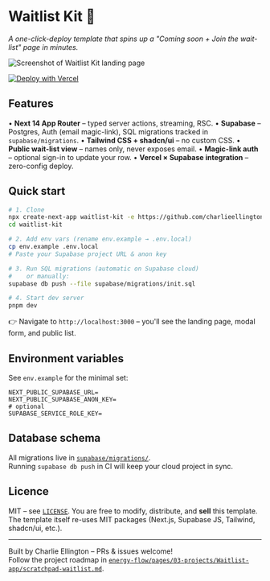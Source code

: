 # Waitlist Kit 🚀

*A one-click-deploy template that spins up a "Coming soon + Join the wait-list" page in minutes.*

![Screenshot of Waitlist Kit landing page](./public/og-waitlist-kit.png)

[![Deploy with Vercel](https://vercel.com/button)](https://vercel.com/new/clone?repository-url=https://github.com/charlieellington/waitlist-kit)

## Features

• **Next 14 App Router** – typed server actions, streaming, RSC.
• **Supabase** – Postgres, Auth (email magic-link), SQL migrations tracked in `supabase/migrations`.
• **Tailwind CSS + shadcn/ui** – no custom CSS.
• **Public wait-list view** – names only, never exposes email.
• **Magic-link auth** – optional sign-in to update your row.
• **Vercel × Supabase integration** – zero-config deploy.

## Quick start

```bash
# 1. Clone
npx create-next-app waitlist-kit -e https://github.com/charlieellington/waitlist-kit
cd waitlist-kit

# 2. Add env vars (rename env.example → .env.local)
cp env.example .env.local
# Paste your Supabase project URL & anon key

# 3. Run SQL migrations (automatic on Supabase cloud)
#    or manually:
supabase db push --file supabase/migrations/init.sql

# 4. Start dev server
pnpm dev
```

👉  Navigate to `http://localhost:3000` – you'll see the landing page, modal form, and public list.  

## Environment variables
See `env.example` for the minimal set:

```
NEXT_PUBLIC_SUPABASE_URL=
NEXT_PUBLIC_SUPABASE_ANON_KEY=
# optional
SUPABASE_SERVICE_ROLE_KEY=
```

## Database schema
All migrations live in [`supabase/migrations/`](./supabase/migrations).  
Running `supabase db push` in CI will keep your cloud project in sync.

## Licence
MIT – see [`LICENSE`](./LICENSE). You are free to modify, distribute, and **sell** this template.  
The template itself re-uses MIT packages (Next.js, Supabase JS, Tailwind, shadcn/ui, etc.).

---
Built by Charlie Ellington – PRs & issues welcome!  
Follow the project roadmap in [`energy-flow/pages/03-projects/Waitlist-app/scratchpad-waitlist.md`](./energy-flow/pages/03-projects/Waitlist-app/scratchpad-waitlist.md).
